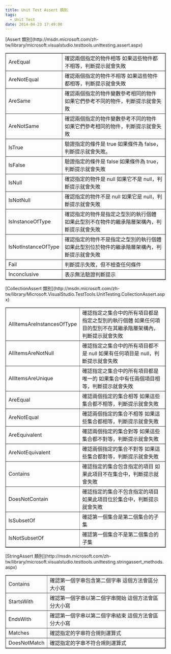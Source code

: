 ```yaml
---
title: Unit Test Assert 類別
tags:
  - Unit Test
date: 2014-04-23 17:49:00
---
```


<div>[Assert 類別](http://msdn.microsoft.com/zh-tw/library/microsoft.visualstudio.testtools.unittesting.assert.aspx)</div>
<div><table border="1" cellpadding="3" cellspacing="1"><tbody><tr><td>AreEqual</td><td>確認兩個指定的物件相等
如果這些物件都不相等，判斷提示就會失敗</td></tr><tr><td>AreNotEqual</td><td>確認兩個指定的物件不相等
如果這些物件都相等，判斷提示就會失敗</td></tr><tr><td>AreSame</td><td>確認兩個指定的物件變數參考相同的物件
如果它們參考不同的物件，判斷提示就會失敗</td></tr><tr><td>AreNotSame</td><td>確認兩個指定的物件變數參考不同的物件
如果它們參考相同的物件，判斷提示就會失敗</td></tr><tr><td>IsTrue</td><td>驗證指定的條件是 true
如果條件為 false，判斷提示就會失敗。</td></tr><tr><td>IsFalse</td><td>驗證指定的條件是 false
如果條件為 true，判斷提示就會失敗</td></tr><tr><td>IsNull</td><td>確認指定的物件是 null
如果它不是 null，判斷提示就會失敗</td></tr><tr><td>IsNotNull</td><td>確認指定的物件不是 null
如果它是 null，判斷提示就會失敗</td></tr><tr><td>IsInstanceOfType</td><td>確認指定的物件是指定之型別的執行個體
如果此型別不在物件的繼承階層架構內，判斷提示就會失敗</td></tr><tr><td>IsNotInstanceOfType</td><td>確認指定的物件不是指定之型別的執行個體
如果此型別位於物件的繼承階層架構內，判斷提示就會失敗</td></tr><tr><td>Fail</td><td>判斷提示失敗，但不檢查任何條件</td></tr><tr><td>Inconclusive</td><td>表示無法驗證判斷提示</td></tr></tbody></table></div>
<div>[CollectionAssert 類別](http://msdn.microsoft.com/zh-tw/library/Microsoft.VisualStudio.TestTools.UnitTesting.CollectionAssert.aspx)</div>
<div><table border="1" cellpadding="3" cellspacing="1"><tbody><tr><td>AllItemsAreInstancesOfType</td><td>確認指定之集合中的所有項目都是指定之型別的執行個體
如果任何項目的型別不在其繼承階層架構內，判斷提示就會失敗</td></tr><tr><td>AllItemsAreNotNull</td><td>確認指定之集合中的所有項目都不是 null
如果有任何項目是 null，判斷提示就會失敗</td></tr><tr><td>AllItemsAreUnique</td><td>確認指定之集合中的所有項目都是唯一的
如果集合中有任兩個項目相等，判斷提示就會失敗</td></tr><tr><td>AreEqual</td><td>確認兩個指定的集合相等
如果這些集合都不相等，判斷提示就會失敗</td></tr><tr><td>AreNotEqual</td><td>確認兩個指定的集合不相等
如果這些集合都相等，判斷提示就會失敗</td></tr><tr><td>AreEquivalent</td><td>確認兩個指定的集合對等
如果這些集合都不對等，判斷提示就會失敗</td></tr><tr><td>AreNotEquivalent</td><td>確認兩個指定的集合不對等
如果這些集合都對等，判斷提示就會失敗</td></tr><tr><td>Contains</td><td>確認指定的集合包含指定的項目
如果此項目不在集合中，判斷提示就會失敗</td></tr><tr><td>DoesNotContain</td><td>確認指定的集合不包含指定的項目
如果此項目位於集合中，判斷提示就會失敗</td></tr><tr><td>IsSubsetOf</td><td>確認第一個集合是第二個集合的子集</td></tr><tr><td>IsNotSubsetOf</td><td>確認第一個集合不是第二個集合的子集</td></tr></tbody></table></div>
<div>[StringAssert 類別](http://msdn.microsoft.com/zh-tw/library/microsoft.visualstudio.testtools.unittesting.stringassert_methods.aspx)</div>
<div><table border="1" cellpadding="3" cellspacing="1"><tbody><tr><td>Contains</td><td>確認第一個字串包含第二個字串
這個方法會區分大小寫</td></tr><tr><td>StartsWith</td><td>確認第一個字串以第二個字串開始
這個方法會區分大小寫</td></tr><tr><td>EndsWith</td><td>確認第一個字串以第二個字串結束
這個方法會區分大小寫</td></tr><tr><td>Matches</td><td>確認指定的字串符合規則運算式</td></tr><tr><td>DoesNotMatch</td><td>確認指定的字串不符合規則運算式</td></tr></tbody></table></div>
<div>
</div>